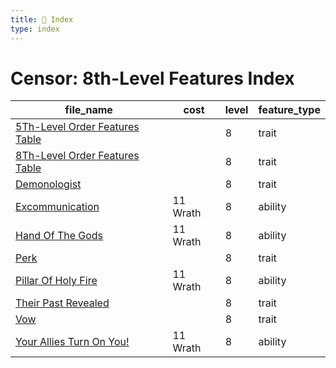 ```yaml
---
title: 📑 Index
type: index
---
```


# Censor: 8th-Level Features Index

| file_name                                                                 | cost     | level | feature_type |
| ------------------------------------------------------------------------- | -------- | ----- | ------------ |
| [5Th-Level Order Features Table](../5Th-Level%20Order%20Features%20Table) |          | 8     | trait        |
| [8Th-Level Order Features Table](../8Th-Level%20Order%20Features%20Table) |          | 8     | trait        |
| [Demonologist](../Demonologist)                                           |          | 8     | trait        |
| [Excommunication](../Excommunication)                                     | 11 Wrath | 8     | ability      |
| [Hand Of The Gods](../Hand%20Of%20The%20Gods)                             | 11 Wrath | 8     | ability      |
| [Perk](../Perk)                                                           |          | 8     | trait        |
| [Pillar Of Holy Fire](../Pillar%20Of%20Holy%20Fire)                       | 11 Wrath | 8     | ability      |
| [Their Past Revealed](../Their%20Past%20Revealed)                         |          | 8     | trait        |
| [Vow](../Vow)                                                             |          | 8     | trait        |
| [Your Allies Turn On You!](../Your%20Allies%20Turn%20On%20You%21)         | 11 Wrath | 8     | ability      |
